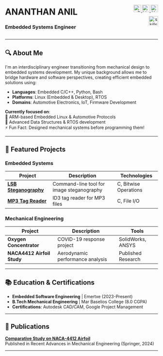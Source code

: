 <div style="display: flex; justify-content: space-between; align-items: center;">
  <div style="text-align: left;">
    <h1>ANANTHAN ANIL</h1>
    <h3>Embedded Systems Engineer</h3>
  </div>
  <div style="text-align: right;">
    <div>
      <a href="mailto:ananthankulathinkara@gmail.com">
        <img src="https://img.shields.io/badge/Gmail-D14836?style=flat-square&logo=gmail&logoColor=white" height="24" alt="Gmail"/>
      </a>
      <a href="https://www.linkedin.com/in/ananthan-anil">
        <img src="https://img.shields.io/badge/LinkedIn-0077B5?style=flat-square&logo=linkedin&logoColor=white" height="24" alt="LinkedIn"/>
      </a>
      <a href="https://www.hackerrank.com/profile/ananthankulathi2">
        <img src="https://img.shields.io/badge/HackerRank-00EA64?style=flat-square&logo=hackerrank&logoColor=black" height="24" alt="HackerRank"/>
      </a>
    </div>
    <div style="margin-top: 10px;">
      <img src="https://skillicons.dev/icons?i=c,cpp,py,linux,bash,git,embedded" height="30" alt="skills"/>
    </div>
  </div>
</div>

---

## 🔍 About Me
I'm an interdisciplinary engineer transitioning from mechanical design to embedded systems development. My unique background allows me to bridge hardware and software perspectives, creating efficient embedded solutions using:

- **Languages**: Embedded C/C++, Python, Bash
- **Platforms**: Linux (Embedded & Desktop), RTOS
- **Domains**: Automotive Electronics, IoT, Firmware Development

**Currently focused on**:  
🔭 ARM-based Embedded Linux & Automotive Protocols  
🌱 Advanced Data Structures & RTOS development  
⚡ Fun Fact: Designed mechanical systems before programming them!

---

## 🚀 Featured Projects

### Embedded Systems
| Project | Description | Technologies |
|---------|-------------|--------------|
| **[LSB Steganography](https://github.com/AnanthanAnil/LSB-Image-Steganography)** | Command-line tool for image steganography | C, Bitwise Operations |
| **[MP3 Tag Reader](https://github.com/AnanthanAnil/MP3-Tag-Reader)** | ID3 tag reader for MP3 files | C, File I/O |

### Mechanical Engineering
| Project | Description | Tools |
|---------|-------------|-------|
| **Oxygen Concentrator** | COVID-19 response project | SolidWorks, ANSYS |
| **NACA4412 Airfoil Study** | Aerodynamic performance analysis | Published Research |

---

## 📚 Education & Certifications
- **Embedded Software Engineering** | Emertxe (2023-Present)
- **B.Tech Mechanical Engineering** | Mar Baselios College (8.0 CGPA)
- **Certifications**: Autodesk CAD/CAM, Google Project Management

---

## 📜 Publications
**[Comparative Study on NACA-4412 Airfoil](https://link.springer.com/chapter/10.1007/978-981-97-0918-2_46)**  
Published in Recent Advances in Mechanical Engineering (Springer, 2024)

---

